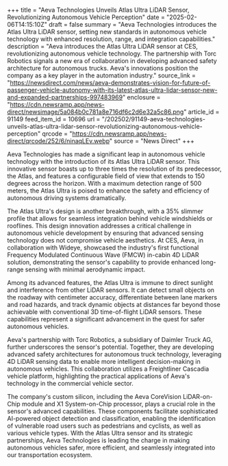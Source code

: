 +++
title = "Aeva Technologies Unveils Atlas Ultra LiDAR Sensor, Revolutionizing Autonomous Vehicle Perception"
date = "2025-02-06T14:15:10Z"
draft = false
summary = "Aeva Technologies introduces the Atlas Ultra LiDAR sensor, setting new standards in autonomous vehicle technology with enhanced resolution, range, and integration capabilities."
description = "Aeva introduces the Atlas Ultra LiDAR sensor at CES, revolutionizing autonomous vehicle technology. The partnership with Torc Robotics signals a new era of collaboration in developing advanced safety architecture for autonomous trucks. Aeva's innovations position the company as a key player in the automation industry."
source_link = "https://newsdirect.com/news/aeva-demonstrates-vision-for-future-of-passenger-vehicle-autonomy-with-its-latest-atlas-ultra-lidar-sensor-new-and-expanded-partnerships-997483969"
enclosure = "https://cdn.newsramp.app/news-direct/newsimage/5a084b0c781a8e716df6c2d6e32a5c86.png"
article_id = 91149
feed_item_id = 10696
url = "/202502/91149-aeva-technologies-unveils-atlas-ultra-lidar-sensor-revolutionizing-autonomous-vehicle-perception"
qrcode = "https://cdn.newsramp.app/news-direct/qrcode/252/6/ninaqLEv.webp"
source = "News Direct"
+++

<p>Aeva Technologies has made a significant leap in autonomous vehicle technology with the introduction of its Atlas Ultra LiDAR sensor. This innovative sensor boasts up to three times the resolution of its predecessor, the Atlas, and features a configurable field of view that extends to 150 degrees across the horizon. With a maximum detection range of 500 meters, the Atlas Ultra is poised to enhance the safety and efficiency of autonomous driving systems dramatically.</p><p>The Atlas Ultra's design is another breakthrough, with a 35% slimmer profile that allows for seamless integration behind vehicle windshields or rooflines. This design innovation addresses a critical challenge in autonomous vehicle development by ensuring that advanced sensing technology does not compromise vehicle aesthetics. At CES, Aeva, in collaboration with Wideye, showcased the industry's first functional Frequency Modulated Continuous Wave (FMCW) in-cabin 4D LiDAR solution, demonstrating the sensor's capability to provide enhanced long-range sensing with minimal aerodynamic impact.</p><p>Among its advanced features, the Atlas Ultra is immune to direct sunlight and interference from other LiDAR sensors. It can detect small objects on the roadway with centimeter accuracy, differentiate between lane markers and road hazards, and track dynamic objects at distances far beyond those achievable with conventional 3D time-of-flight LiDAR sensors. These capabilities represent a significant advancement in the quest for safer autonomous vehicles.</p><p>Aeva's partnership with Torc Robotics, a subsidiary of Daimler Truck AG, further underscores the sensor's potential. Together, they are developing advanced safety architectures for autonomous truck technology, leveraging 4D LiDAR sensing data to enable more intelligent decision-making in autonomous vehicles. This collaboration utilizes a Freightliner Cascadia vehicle platform, highlighting the practical applications of Aeva's technology in the commercial vehicle sector.</p><p>The company's custom silicon, including the Aeva CoreVision LiDAR-on-Chip module and X1 System-on-Chip processor, plays a crucial role in the sensor's advanced capabilities. These components facilitate sophisticated AI-powered object detection and classification, enabling the identification of vulnerable road users such as pedestrians and cyclists, as well as various vehicle types. With the Atlas Ultra sensor and its strategic partnerships, Aeva Technologies is leading the charge in making autonomous vehicles safer, more efficient, and seamlessly integrated into our transportation ecosystem.</p>
